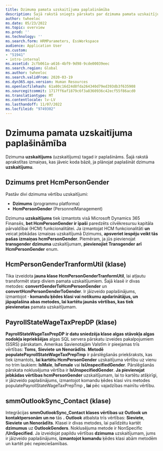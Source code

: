 ```yaml
---
title: Dzimuma pamata uzskaitījuma paplašināmība
description: Šajā rakstā sniegts pārskats par dzimuma pamata uzskaitījuma (uzskaitījuma) paplašināmību.
author: twheeloc
ms.date: 05/23/2022
ms.topic: overview
ms.prod: ''
ms.technology: ''
ms.search.form: HRMParameters, EssWorkspace
audience: Application User
ms.custom:
- "51941"
- intro-internal
ms.assetid: 2cfb061a-a616-4bf9-9d98-9cde00039eec
ms.search.region: Global
ms.author: twheeloc
ms.search.validFrom: 2020-03-19
ms.dyn365.ops.version: Human Resources
ms.openlocfilehash: 61a80c16d24d8fda264340d79ed393db3f635908
ms.sourcegitcommit: 1717ff6af1879c6f3a8360936c42ecf55f86acd0
ms.translationtype: MT
ms.contentlocale: lv-LV
ms.lasthandoff: 11/07/2022
ms.locfileid: "9749302"
---
```

# <a name="gender-base-enum-extensibility"></a>Dzimuma pamata uzskaitījuma paplašināmība

Dzimuma **uzskaitījums** (uzskaitījums) tagad ir paplašināms. Šajā rakstā aprakstītas izmaiņas, kas jāveic koda bāzē, ja plānojat paplašināt dzimuma **uzskaitījumu**.

## <a name="gender-vs-hcmpersongender"></a>Dzimums pret HcmPersonGender

Pastāv divi dzimuma vērtību uzskaitījumi:

- **Dzimums** (programmu platforma)
- **HcmPersonGender** (PersonnelManagement)

Dzimuma **uzskaitījums** tiek izmantots visā Microsoft Dynamics 365 Finansēs, **bet HcmPersonGender ir īpaši** paredzēts cilvēkresursu kapitāla pārvaldībai (HCM) funkcionalitātei. Ja izmantojat HCM funkcionalitāti **un** veicat jebkādas izmaiņas uzskaitījumā Dzimums, **apsveriet iespēju veikt tās pašas izmaiņas hcmPersonGender**. Piemēram, ja jūs pievienojat **transgender** **dzimuma** uzskaitījumam, **pievienojiet Transgender** **arī HcmPersonGender** enum.

## <a name="hcmpersongendertranformutil-class"></a>HcmPersonGenderTranformUtil (klase)

Tika izveidota **jauna klase HcmPersonGenderTranformUtil**, lai atļautu transformēt starp diviem pamata uzskaitījumiem. Šajā klasē ir divas metodes: **convertGenderToHcmPersonGender** un **convertHcmPersonGenderToGender**. Ir jāizveido paplašinājums, izmantojot **·** **komandu ķēdes klasi vai notikumu apdarinātājus, un jāpaplašina abas metodes, lai kartētu jaunās vērtības, kas tiek pievienotas** pamata uzskaitījumam.

## <a name="payrollstatewagetaxprepdp-class"></a>PayrollStateWageTaxPrepDP (klase)

**PayrollStateWageTaxPrepDP** **ir datu sniedzēja klase algas stāvokļa algas nodokļa iepriekšējas** algas SQL servera pārskatu izveides pakalpojumiem (SSRS) pārskatam. Amerikas Savienotajām Valstīm ir pieejamas trīs vērtības: **Toms**, **Sieviete** **un Nenorādīts**. **Metodē populatePayrollStateWageTaxPrepTmp** ir pārslēgšanās priekšraksts, kas tiek izmantots, **lai kartētu HcmPersonGender** uzskaitījuma vērtību uz vienu no trim laukiem: **IsMale**, **IsFemale** vai **IsUnspecifiedGender**. Pārslēgšanās pārskata noklusējuma vērtība ir **IsUnspecifiedGender**. **Ja pievienojat jebkādas vērtības hcmPersonGender** uzskaitījumam, lai to kartētu atšķirīgi, ir jāizveido paplašinājums, izmantojot komandu ķēdes klasi virs metodes populatePayrollStateWageTaxPrepTmp **,** **lai** pēc vajadzības mainītu vērtību.

## <a name="smmoutlooksync_contact-class"></a>smmOutlookSync_Contact (klase)

Integrācijas **smmOutlookSync_Contact klases vērtības uz Outlook un kontaktpersonām** **un no** tās **.** **Outlook** atbalsta trīs vērtības: **Sieviete**, **Sieviete** **un Nenorādīts**. Klasei ir divas metodes, lai palīdzētu kartēt **dzimumus** uz **OutlookGenders**. Noklusējuma metode ir NonSpecific **/UnSpecified**. Ja izveidojat papildu vērtības **dzimuma** uzskaitījumam, jums ir jāizveido paplašinājums, **izmantojot komandu** ķēdes klasi abām metodēm un kartēt pēc nepieciešamības.

